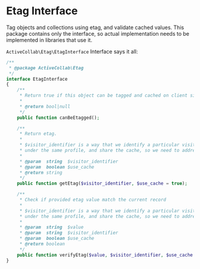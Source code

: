 # Etag Interface

Tag objects and collections using etag, and validate cached values. This package contains only the interface, so actual implementation needs to be implemented in libraries that use it.

`ActiveCollab\Etag\EtagInterface` Interface says it all:

```php
/**
 * @package ActiveCollab\Etag
 */
interface EtagInterface
{
    /**
     * Return true if this object can be tagged and cached on client side
     *
     * @return bool|null
     */
    public function canBeEtagged();

    /**
     * Return etag.
     *
     * $visitor_identifier is a way that we identify a particular visitor (different people can use the same browsers
     * under the same profile, and share the cache, so we need to address that).
     *
     * @param  string  $visitor_identifier
     * @param  boolean $use_cache
     * @return string
     */
    public function getEtag($visitor_identifier, $use_cache = true);

    /**
     * Check if provided etag value match the current record
     *
     * $visitor_identifier is a way that we identify a particular visitor (different people can use the same browsers
     * under the same profile, and share the cache, so we need to address that).
     *
     * @param  string  $value
     * @param  string  $visitor_identifier
     * @param  boolean $use_cache
     * @return boolean
     */
    public function verifyEtag($value, $visitor_identifier, $use_cache = true);
}
```
